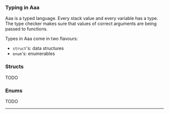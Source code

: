 
### Typing in Aaa

Aaa is a typed language. Every stack value and every variable has a type.
The type checker makes sure that values of correct arguments are being passed to functions.

Types in Aaa come in two flavours:
* `struct`'s: data structures
* `enum`'s: enumerables

### Structs

TODO

### Enums

TODO

---

